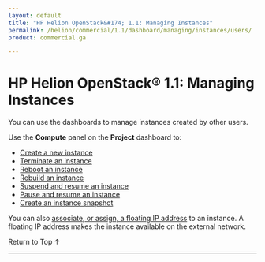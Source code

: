 ```yaml
---
layout: default
title: "HP Helion OpenStack&#174; 1.1: Managing Instances"
permalink: /helion/commercial/1.1/dashboard/managing/instances/users/
product: commercial.ga

---
```

<!--PUBLISHED-->

<script>

function PageRefresh {
onLoad="window.refresh"
}

PageRefresh();

</script>

<!-- <p style="font-size: small;"> <a href="/helion/commercial/1.1/ga1/install/">&#9664; PREV</a> | <a href="/helion/commercial/1.1/ga1/install-overview/">&#9650; UP</a> | <a href="/helion/commercial/1.1/ga1/">NEXT &#9654;</a></p> -->

# HP Helion OpenStack&#174; 1.1: Managing Instances

You can use the dashboards to manage instances created by other users. 

Use the **Compute** panel on the **Project** dashboard to:

* [Create a new instance](/helion/commercial/1.1/dashboard/managing/instances/create/)
* [Terminate an instance](/helion/commercial/1.1/dashboard/managing/instances/terminate/)
* [Reboot an instance](/helion/commercial/1.1/dashboard/managing/instances/reboot/)
* [Rebuild an instance](/helion/commercial/1.1/dashboard/managing/instances/rebuild/)
* [Suspend and resume an instance](/helion/commercial/1.1/dashboard/managing/instances/suspend/)
* [Pause and resume an instance](/helion/commercial/1.1/dashboard/managing/instances/pause/)
* [Create an instance snapshot](/helion/commercial/1.1/dashboard/managing/images/public/)

You can also [associate, or assign, a floating IP address](/helion/commercial/1.1/dashboard/managing/ipaddresses/) to an instance. A floating IP address makes the instance available on the external network.

<p><a href="#top" style="padding:14px 0px 14px 0px; text-decoration: none;"> Return to Top &#8593; </a></p>



----
